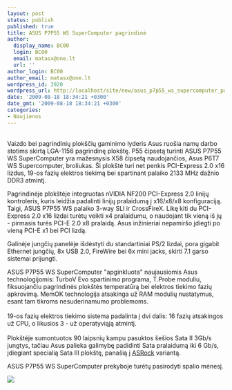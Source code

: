 ```yaml
---
layout: post
status: publish
published: true
title: ASUS P7P55 WS SuperComputer pagrindinė
author:
  display_name: BC00
  login: BC00
  email: matasx@one.lt
  url: ''
author_login: BC00
author_email: matasx@one.lt
wordpress_id: 3920
wordpress_url: http://localhost/site/new/asus_p7p55_ws_supercomputer_pagrindine/
date: '2009-08-18 18:34:21 +0300'
date_gmt: '2009-08-18 18:34:21 +0300'
categories:
- Naujienos
---
```

<p>
<br />Vaizdo bei pagrindinių plokščių gaminimo lyderis Asus ruošia namų darbo stotims skirtą LGA-1156 pagrindinę plokštę. P55 čipsetą turinti ASUS P7P55 WS SuperComputer yra mažesnysis X58 čipsetą naudojančios, Asus P6T7 WS Supercomputer, broliukas. Ši plokštė turi net penkis PCI-Express 2.0 x16 lizdus, 19-os fazių elektros tiekimą bei spartinant palaiko 2133 MHz dažnio DDR3 atmintį.</p>
<p>Pagrindinėje plokštėje integruotas nVIDIA NF200 PCI-Express 2.0 linijų kontroleris, kuris leidžia padalinti linijų pralaidumą į x16/x8/x8 konfiguraciją. Taigi, ASUS P7P55 WS palaiko 3-way SLI ir CrossFireX. Likę kiti du PCI-Express 2.0 x16 lizdai turėtų veikti x4 pralaidumu, o naudojant tik vieną iš jų - pirmasis turės PCI-E 2.0 x8 pralaidą. Asus inžinieriai nepamiršo įdiegti po vieną PCI-E x1 bei PCI lizdą.</p>
<p>Galinėje jungčių panelėje išdėstyti du standartiniai PS/2 lizdai, pora gigabit Ethernet jungčių, 8x USB 2.0, FireWire bei 6x mini jacks, skirti 7.1 garso sistemai prijungti.</p>
<p>ASUS P7P55 WS SuperComputer "apginkluota" naujausiomis Asus technologijomis: TurboV Evo spartinimo programa, T.Probe moduliu, fiksuojančiu pagrindinės plokštės temperatūrą bei elektros tiekimo fazių apkrovimą. MemOK technologija atsakinga už RAM modulių nustatymus, esant tam tikroms nesuderinamumo problemoms.<br />
<br />19-os fazių elektros tiekimo sistema padalinta į dvi dalis: 16 fazių atsakingos už CPU, o likusios 3 - už operatyviąją atmintį.<br />
<br />Plokštėje sumontuotos 90 laipsnių kampu pasuktos šešios Sata II 3Gb/s jungtys, tačiau Asus palieka galimybę padidinti Sata pralaidumą iki 6 Gb/s, įdiegiant specialią Sata III plokštę, panašią į <a class="ns" href="http://www.technews.lt/naujiena/n/a/isradingas_asrock_sata_iii_palaikymas.html">ASRock</a> variantą.</p>
<p>ASUS P7P55 WS SuperComputer prekyboje turėtų pasirodyti spalio mėnesį.</p>
<p><img src="http://media.bestofmicro.com/,S-Y-220066-3.jpg" /></p>
